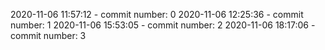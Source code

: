 2020-11-06 11:57:12 - commit number: 0
2020-11-06 12:25:36 - commit number: 1
2020-11-06 15:53:05 - commit number: 2
2020-11-06 18:17:06 - commit number: 3

